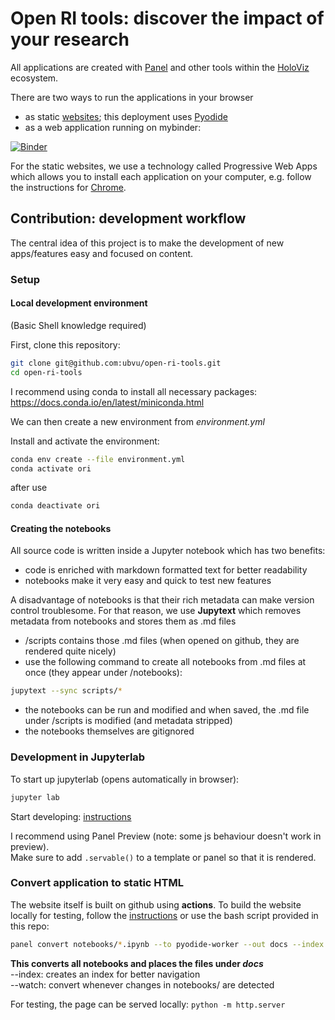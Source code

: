 # Open RI tools: discover the impact of your research

All applications are created with [Panel](https://panel.holoviz.org/) and other tools within the [HoloViz](https://holoviz.org/) ecosystem.

There are two ways to run the applications in your browser
- as static [websites](https://ubvu.github.io/open-ri-tools/); this deployment uses [Pyodide](https://pyodide.org/en/stable/)
- as a web application running on mybinder:

[![Binder](https://mybinder.org/badge_logo.svg)](https://mybinder.org/v2/gh/ubvu/open-ri-tools/mybinder?urlpath=/panel/)

For the static websites, we use a technology called Progressive Web Apps which allows you to install each application on your computer, e.g. follow the instructions for [Chrome](https://support.google.com/chrome/answer/9658361).

## Contribution: development workflow

The central idea of this project is to make the development of new apps/features easy and focused on content.

### Setup

#### Local development environment

(Basic Shell knowledge required)

First, clone this repository:
```bash
git clone git@github.com:ubvu/open-ri-tools.git
cd open-ri-tools
```

I recommend using conda to install all necessary packages:
https://docs.conda.io/en/latest/miniconda.html

We can then create a new environment from *environment.yml*

Install and activate the environment:
```bash
conda env create --file environment.yml
conda activate ori
```
after use
```bash
conda deactivate ori
```

#### Creating the notebooks

All source code is written inside a Jupyter notebook which has two benefits:
- code is enriched with markdown formatted text for better readability
- notebooks make it very easy and quick to test new features

A disadvantage of notebooks is that their rich metadata can make version control troublesome.
For that reason, we use **Jupytext** which removes metadata from notebooks and stores them as .md files
- /scripts contains those .md files (when opened on github, they are rendered quite nicely)
- use the following command to create all notebooks from .md files at once (they appear under /notebooks):
```bash
jupytext --sync scripts/*
```
- the notebooks can be run and modified and when saved, the .md file under /scripts is modified (and metadata stripped)
- the notebooks themselves are gitignored

### Development in Jupyterlab

To start up jupyterlab (opens automatically in browser):
```bash
jupyter lab
```

Start developing: [instructions](https://panel.holoviz.org/how_to/notebook/index.html)

I recommend using Panel Preview (note: some js behaviour doesn't work in preview).\
Make sure to add `.servable()` to a template or panel so that it is rendered.

### Convert application to static HTML

The website itself is built on github using **actions**.
To build the website locally for testing, follow the [instructions](https://panel.holoviz.org/how_to/wasm/convert.html) or use the bash script provided in this repo:
```bash
panel convert notebooks/*.ipynb --to pyodide-worker --out docs --index --watch
```
**This converts all notebooks and places the files under _docs_** \
--index: creates an index for better navigation \
--watch: convert whenever changes in notebooks/ are detected

For testing, the page can be served locally:
`python -m http.server`


